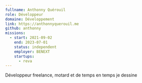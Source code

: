 ```yaml
---
fullname: Anthonny Quérouil
role: Développeur
domaine: Développement
link: https://anthonnyquerouil.me
github: anthonny
missions:
  - start: 2021-09-02
    end: 2023-07-01
    status: independent
    employer: BENEXT
    startups:
      - reva
---
```

Développeur freelance, motard et de temps en temps je dessine